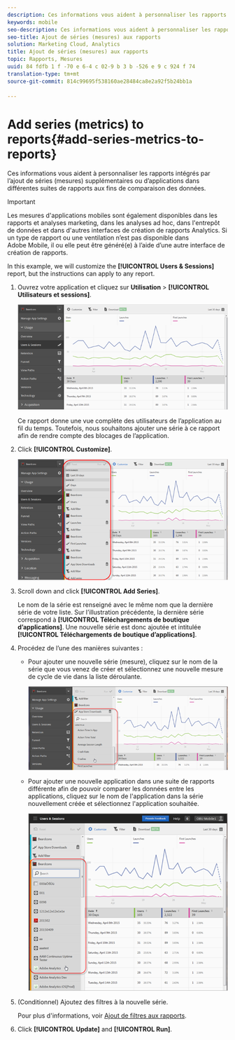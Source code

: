```yaml
---
description: Ces informations vous aident à personnaliser les rapports intégrés par l’ajout de séries (mesures) supplémentaires ou d’applications dans différentes suites de rapports aux fins de comparaison des données.
keywords: mobile
seo-description: Ces informations vous aident à personnaliser les rapports intégrés par l’ajout de séries (mesures) supplémentaires ou d’applications dans différentes suites de rapports aux fins de comparaison des données.
seo-title: Ajout de séries (mesures) aux rapports
solution: Marketing Cloud, Analytics
title: Ajout de séries (mesures) aux rapports
topic: Rapports, Mesures
uuid: 84 fdfb 1 f -70 e 6-4 c 02-9 b 3 b -526 e 9 c 924 f 74
translation-type: tm+mt
source-git-commit: 814c99695f538160ae28484ca8e2a92f5b24bb1a

---
```



# Add series (metrics) to reports{#add-series-metrics-to-reports}

Ces informations vous aident à personnaliser les rapports intégrés par l’ajout de séries (mesures) supplémentaires ou d’applications dans différentes suites de rapports aux fins de comparaison des données.

>[!IMPORTANT]
>
>Les mesures d'applications mobiles sont également disponibles dans les rapports et analyses marketing, dans les analyses ad hoc, dans l'entrepôt de données et dans d'autres interfaces de création de rapports Analytics. Si un type de rapport ou une ventilation n’est pas disponible dans Adobe Mobile, il ou elle peut être généré(e) à l’aide d’une autre interface de création de rapports.

In this example, we will customize the **[!UICONTROL Users &amp; Sessions]** report, but the instructions can apply to any report.

1. Ouvrez votre application et cliquez sur **Utilisation** &gt; **[!UICONTROL Utilisateurs et sessions]**.

   ![Résultat de l’étape](assets/customize1.png)

   Ce rapport donne une vue complète des utilisateurs de l’application au fil du temps. Toutefois, nous souhaitons ajouter une série à ce rapport afin de rendre compte des blocages de l’application.

1. Click **[!UICONTROL Customize]**.

   ![Résultat de l’étape](assets/customize2.png)

1. Scroll down and click **[!UICONTROL Add Series]**.

   Le nom de la série est renseigné avec le même nom que la dernière série de votre liste. Sur l’illustration précédente, la dernière série correspond à **[!UICONTROL Téléchargements de boutique d’applications]**. Une nouvelle série est donc ajoutée et intitulée **[!UICONTROL Téléchargements de boutique d’applications]**.

1. Procédez de l’une des manières suivantes :

   * Pour ajouter une nouvelle série (mesure), cliquez sur le nom de la série que vous venez de créer et sélectionnez une nouvelle mesure de cycle de vie dans la liste déroulante.

      ![Résultat de l’étape](assets/add_series.png)

   * Pour ajouter une nouvelle application dans une suite de rapports différente afin de pouvoir comparer les données entre les applications, cliquez sur le nom de l'application dans la série nouvellement créée et sélectionnez l'application souhaitée.

      ![](assets/add_series_app.png)

1. (Conditionnel) Ajoutez des filtres à la nouvelle série.

   Pour plus d'informations, voir [Ajout de filtres aux rapports](/help/using/usage/reports-customize/t-reports-customize.md).
1. Click **[!UICONTROL Update]** and **[!UICONTROL Run]**.
